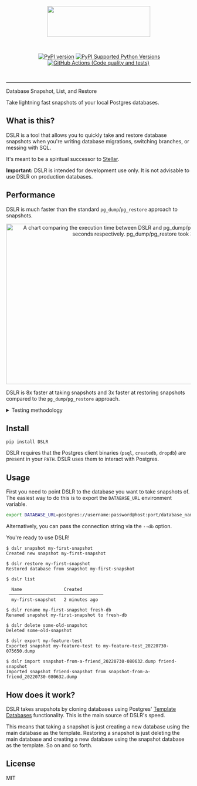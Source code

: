 <br />
<br />
<p align="center">
  <img width="281" height="84" src="https://user-images.githubusercontent.com/3102758/181914025-44bff27e-aac1-4d1b-a037-9fa98f9fed65.png">
</p>
<br />

<p align="center">
  <a href=""><img src="" alt=""></a>
  <a href="https://badge.fury.io/py/dslr"><img src="https://badge.fury.io/py/dslr.svg" alt="PyPI version"></a>
  <a href="https://pypi.python.org/pypi/dslr/"><img src="https://img.shields.io/pypi/pyversions/dslr.svg" alt="PyPI Supported Python Versions"></a>
  <a href="https://github.com/mixxorz/dslr"><img src="https://github.com/mixxorz/dslr/actions/workflows/tests.yml/badge.svg" alt="GitHub Actions (Code quality and tests)"></a>

</p>
<br />

---

Database Snapshot, List, and Restore

Take lightning fast snapshots of your local Postgres databases.

## What is this?

DSLR is a tool that allows you to quickly take and restore database snapshots
when you're writing database migrations, switching branches, or messing with
SQL.

It's meant to be a spiritual successor to
[Stellar](https://github.com/fastmonkeys/stellar).

**Important:** DSLR is intended for development use only. It is not advisable to
use DSLR on production databases.

## Performance

DSLR is much faster than the standard `pg_dump`/`pg_restore` approach to snapshots.

<p align="center">
  <img width="1013" height="437" src="https://user-images.githubusercontent.com/3102758/182014327-1b13da6e-63ad-4bbe-817e-7d6c66befc98.png" alt="A chart comparing the execution time between DSLR and pg_dump/pg_restore. For snapshot and restore, DSLR took 4.125 seconds and 4.431 seconds respectively. pg_dump/pg_restore took 36.602 seconds and 13.257 seconds respectively.">
</p>

DSLR is 8x faster at taking snapshots and 3x faster at restoring snapshots compared to the `pg_dump`/`pg_restore` approach.

<details>
  <summary>Testing methodology</summary>
  
  I spun up Postgres 12.3 using Docker, created a test database, and filled it with 1GB of random data using this script:
  
  ```SQL
  CREATE TABLE large_test (num1 bigint, num2 double precision, num3 double precision);

  INSERT INTO large_test (num1, num2, num3)
  SELECT round(random() * 10), random(), random() * 142
  FROM generate_series(1, 20000000) s(i);
  ```
  
  I used the following commands to measure the execution time:
  
  ```
  time dslr snapshot my-snapshot
  time dslr restore my-snapshot
  time pg_dump -Fc -f export.dump
  time pg_restore --no-acl --no-owner export.dump
  ```
  
  I ran each command three times and plotted the mean in the chart.
  
  Here's the raw data:
  
  | Command       | Run | Execution time (seconds) |
  | ------------- | --- | ------------------------ |
  | dslr snapshot | 1   | 4.797                    |
  |               | 2   | 4.650                    |
  |               | 3   | 2.927                    |
  | dslr restore  | 1   | 5.840                    |
  |               | 2   | 4.122                    |
  |               | 3   | 3.331                    |
  | pg_dump       | 1   | 37.345                   |
  |               | 2   | 36.227                   |
  |               | 3   | 36.233                   |
  | pg_restore    | 1   | 13.304                   |
  |               | 2   | 13.148                   |
  |               | 3   | 13.320                   |
</details>

## Install

```
pip install DSLR
```

DSLR requires that the Postgres client binaries (`psql`, `createdb`, `dropdb`)
are present in your `PATH`. DSLR uses them to interact with Postgres.

## Usage

First you need to point DSLR to the database you want to take snapshots of. The
easiest way to do this is to export the `DATABASE_URL` environment variable.

```bash
export DATABASE_URL=postgres://username:password@host:port/database_name
```

Alternatively, you can pass the connection string via the `--db` option.

You're ready to use DSLR!

```
$ dslr snapshot my-first-snapshot
Created new snapshot my-first-snapshot

$ dslr restore my-first-snapshot
Restored database from snapshot my-first-snapshot

$ dslr list

  Name                Created
 ────────────────────────────────────
  my-first-snapshot   2 minutes ago

$ dslr rename my-first-snapshot fresh-db
Renamed snapshot my-first-snapshot to fresh-db

$ dslr delete some-old-snapshot
Deleted some-old-snapshot

$ dslr export my-feature-test
Exported snapshot my-feature-test to my-feature-test_20220730-075650.dump

$ dslr import snapshot-from-a-friend_20220730-080632.dump friend-snapshot
Imported snapshot friend-snapshot from snapshot-from-a-friend_20220730-080632.dump
```

## How does it work?

DSLR takes snapshots by cloning databases using Postgres' [Template
Databases](https://www.postgresql.org/docs/current/manage-ag-templatedbs.html)
functionality. This is the main source of DSLR's speed.

This means that taking a snapshot is just creating a new database using the main
database as the template. Restoring a snapshot is just deleting the main
database and creating a new database using the snapshot database as the
template. So on and so forth.

## License

MIT
